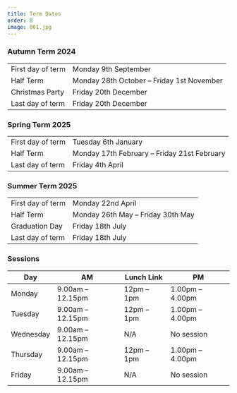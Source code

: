 ```yaml
---
title: Term Dates
order: 8
image: 001.jpg
---
```



<!-- ### Summer Term 2023

|                   |                                   |
| ----------------- | --------------------------------- |
| Last day of term  | Friday 14th July                  | -->

### Autumn Term 2024

|                   |                                           |
| ----------------- | ----------------------------------------- |
| First day of term | Monday 9th September                      |
| Half Term         | Monday 28th October – Friday 1st November |
| Christmas Party   | Friday 20th December                      |
| Last day of term  | Friday 20th December                      |

### Spring Term 2025

|                   |                                             |
| ----------------- | ------------------------------------------- |
| First day of term | Tuesday 6th January                         |
| Half Term         | Monday 17th February – Friday 21st February |
| Last day of term  | Friday 4th April                            |

### Summer Term 2025

|                   |                                           |
| ----------------- | ----------------------------------------- |
| First day of term | Monday 22nd April                         |
| Half Term         | Monday 26th May – Friday 30th May         |
| Graduation Day    | Friday 18th July                          |
| Last day of term  | Friday 18th July                          |

### Sessions

| Day       | AM               | Lunch Link    | PM              |
| --------- | ---------------- | ------------- | --------------- |
| Monday    | 9.00am – 12.15pm | 12pm – 1pm    | 1.00pm – 4.00pm |
| Tuesday   | 9.00am – 12.15pm | 12pm – 1pm    | 1.00pm – 4.00pm |
| Wednesday | 9.00am – 12.15pm | N/A           | No session      |
| Thursday  | 9.00am – 12.15pm | 12pm – 1pm    | 1.00pm – 4.00pm |
| Friday    | 9.00am – 12.15pm | N/A           | No session      |
